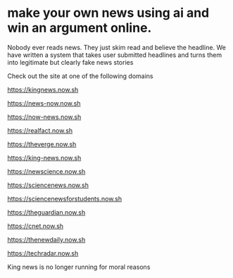 # make your own news using ai and win an argument online.

Nobody ever reads news. They just skim read and believe the headline. 
We have written a system that takes user submitted headlines and turns them into legitimate but clearly fake news stories

Check out the site at one of the following domains

https://kingnews.now.sh

https://news-now.now.sh 

https://now-news.now.sh

https://realfact.now.sh 

https://theverge.now.sh 

https://king-news.now.sh 

https://newscience.now.sh 

https://sciencenews.now.sh 

https://sciencenewsforstudents.now.sh

https://theguardian.now.sh 

https://cnet.now.sh

https://thenewdaily.now.sh

https://techradar.now.sh

King news is no longer running for moral reasons 

